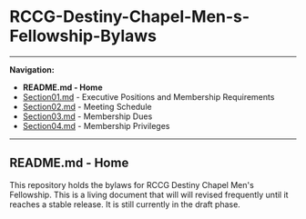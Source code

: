 # RCCG-Destiny-Chapel-Men-s-Fellowship-Bylaws
___________________________________________________________________________________________________________________
**Navigation:**
- **README.md - Home**
- [Section01.md](Section01.md) - Executive Positions and Membership Requirements
- [Section02.md](Section02.md) - Meeting Schedule
- [Section03.md](Section03.md) - Membership Dues
- [Section04.md](Section04.md) - Membership Privileges

___________________________________________________________________________________________________________________
## README.md - Home

This repository holds the bylaws for RCCG Destiny Chapel Men's Fellowship. This is a living document that will will revised frequently until it reaches a stable release.  It is still currently in the draft phase.
